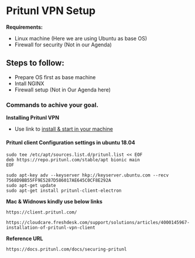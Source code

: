 # Pritunl VPN Setup

**Requirements:**

- Linux machine (Here we are using Ubuntu as base OS)
- Firewall for security (Not in our Agenda)

## Steps to follow:
- Prepare OS first as base machine
- Intall NGINX
- Firewall setup (Not in Our Agenda here)

### Commands to achive your goal.
**Installing Pritunl VPN**
- Use link to [install & start in your machine][identifier]


[identifier]: https://www.howtoforge.com/how-to-setup-a-vpn-server-using-pritunl-on-ubuntu-1804/




#### Pritunl client Configuration settings in ubuntu 18.04
```
sudo tee /etc/apt/sources.list.d/pritunl.list << EOF
deb https://repo.pritunl.com/stable/apt bionic main
EOF

sudo apt-key adv --keyserver hkp://keyserver.ubuntu.com --recv 7568D9BB55FF9E5287D586017AE645C0CF8E292A
sudo apt-get update
sudo apt-get install pritunl-client-electron
```

**Mac & Widnows kindly use below links**
```
https://client.pritunl.com/
```
```
https://cloudcare.freshdesk.com/support/solutions/articles/4000145967-installation-of-pritunl-vpn-client
```
**Reference URL**
```
https://docs.pritunl.com/docs/securing-pritunl
```
